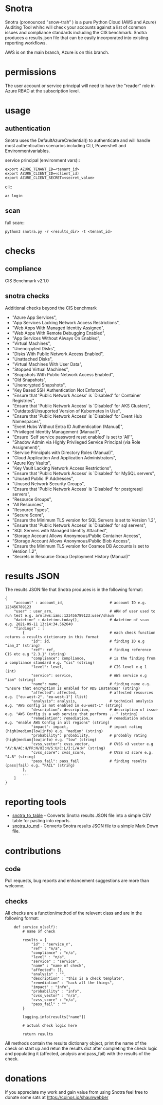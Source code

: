 Snotra
======
Snotra (pronounced "snow-trah” ) is a pure Python Cloud (AWS and Azure) Auditing Tool whihc will check your accounts against a list of common issues and compliance standards including the CIS benchmark. Snotra produces a results.json file that can be easily incorporated into existing reporting workflows.

AWS is on the main branch, Azure is on this branch.

permissions
===========
The user account or service principal will need to have the "reader" role in Azure RBAC at the subscription level.

usage
=====

authentication
--------------
Snotra uses the DefaultAzureCredential() to authenticate and will handle most authentication scenarios including CLI, Powershell and Environmentvariables. 


service principal (environment vars)::

    export AZURE_TENANT_ID=<tenant_id>
    export AZURE_CLIENT_ID=<client_id)
    export AZURE_CLIENT_SECRET=<secret_value>

cli::

    az login

scan
----
full scan::

    python3 snotra.py -r <results_dir> -t <tenant_id>

checks
======
compliance
----------
CIS Benchmark v2.1.0

snotra checks
-------------
Additional checks beyond the CIS benchmark

- "Azure App Services",
- "App Services Lacking Network Access Restrictions",
- "Web Apps With Managed Identity Assigned",
- "Web Apps With Remote Debugging Enabled",
- "App Services Without Always On Enabled",
- "Virtual Machines",
- "Unencrpyted Disks",
- "Disks With Public Network Access Enabled",
- "Unattached Disks",
- "Virtual Machines With User Data",
- "Stopped Virtual Machines",
- "Snapshots With Public Network Access Enabled",
- "Old Snapshots",
- "Unencrypted Snapshots",
- "Key Based SSH Authentication Not Enforced",
- "Ensure that 'Public Network Access' is `Disabled' for Container Registries",
- "Ensure that 'Public Network Access' is `Disabled' for AKS Clusters",
- "Outdated/Unsuported Version of Kubernetes In Use",
- "Ensure that 'Public Network Access' is `Disabled' for Event Hub Namespaces",
- "Event Hubs Without Entra ID Authentication (Manual)",
- "Privileged Identity Management (Manual)",
- "Ensure 'Self service password reset enabled' is set to 'All'",
- "Shadow Admin via Highly Privileged Service Principal (via Role Assignment)",
- "Service Principals with Directory Roles (Manual)",
- "Cloud Application And Application Administrators",
- "Azure Key Vaults",
- "Key Vault Lacking Network Access Restrictions",
- "Ensure that 'Public Network Access' is `Disabled' for MySQL servers",
- "Unused Public IP Addresses",
- "Unused Network Security Groups",
- "Ensure that 'Public Network Access' is `Disabled' for postgresql servers",
- "Resource Groups",
- "All Resources",
- "Resource Types",
- "Secure Score",
- "Ensure the Minimum TLS version for SQL Servers is set to Version 1.2",
- "Ensure that 'Public Network Access' is `Disabled' for sql servers",
- "SQL Servers with Managed Identity Attached",
- "Storage Account Allows Anonymous/Public Container Access",
- "Storage Account Allows Anonymous/Public Blob Access",
- "Ensure the Minimum TLS version for Cosmos DB Accounts is set to Version 1.2",
- "Secrets in Resource Group Deployment History (Manual)"

results JSON
============
The results JSON file that Snotra produces is in the following format:
```
{
    "account" : account_id,                     # account ID e.g. 123456789123
    "user" : user_arn,                          # ARN of user used to run test e.g. arn:aws:iam::123456789123:user/shaun
    "datetime" : datetime.today(),              # datetime of scan e.g. 2021-09-11 13:14:34.562040
    "findings" : [
        {                                       # each check function returns a results dictionary in this format
            "id": id,                           # finding ID e.g "iam_3" (string)
            "ref": ref,                         # finding reference CIS etc e.g "2.3.1" (string)
            "compliance": compliance,           # is the finding from a compliance standard e.g. "cis" (string)
            "level": level,                     # CIS level e.g 1 (int)
            "service": service,                 # AWS service e.g "iam" (string)
            "name": name,                       # finding name e.g. "Ensure that encryption is enabled for RDS Instances" (string)
            "affected": affected,               # affected resources e.g. ["eu-west-2", "eu-west-1"] (list)
            "analysis": analysis,               # technical analysis e.g. "AWS config is not enabled in eu-west-1" (string)
            "description": description,         # description of issue e.g. "AWS Config is a web service that performs ..." (string)
            "remediation": remediation,         # remediation advice e.g. "enable AWS Config in all regions" (string)
            "impact": impact,                   # impact rating (high|medium|low|info) e.g. "medium" (string)
            "probability": probability,         # probably rating (high|medium|low|info) e.g. "low" (string)
            "cvss_vector": cvss_vector,         # CVSS v3 vector e.g "AV:N/AC:H/PR:N/UI:N/S:U/C:L/I:L/A:N" (string)
            "cvss_score": cvss_score,           # CVSS v3 score e.g. "4.8" (string)
            "pass_fail": pass_fail              # finding results (pass|fail) e.g. "FAIL" (string)
        },
        ...
    ]
}
```
reporting tools
===============
* [snotra_to_table](https://github.com/shaunography/snotra_to_table) - Converts Snotra results JSON file into a simple CSV table for pasting into reports.
* [snotra_to_md](https://github.com/shaunography/snotra_to_md) - Converts Snotra results JSON file to a simple Mark Down file.

contributions
=============
code
----
Pull requests, bug reports and enhancement suggestions are more than welcome.

checks
------
All checks are a function/method of the relevent class and are in the following format:

```
    def service_n(self):
        # name of check
        
        results = {
            "id" : "service_n",
            "ref" : "n/a",
            "compliance" : "n/a",
            "level" : "n/a",
            "service" : "service",
            "name" : "name of check",
            "affected": [],
            "analysis" : "",
            "description" : "this is a check template",
            "remediation" : "hack all the things",
            "impact" : "info",
            "probability" : "info",
            "cvss_vector" : "n/a",
            "cvss_score" : "n/a",
            "pass_fail" : ""
        }

        logging.info(results["name"])

        # actual check logic here

        return results
```

All methods contain the results dictionary object, print the name of the check on start up and retun the results dict after completing the check logic and populating it (affected, analysis and pass_fail) with the results of the check. 

donations
=========
If you appreciate my work and gain value from using Snotra feel free to donate some sats at https://coinos.io/shaunwebber
